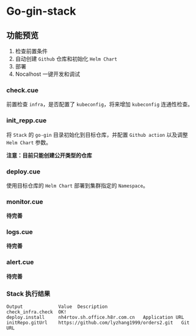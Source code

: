 # Go-gin-stack

## 功能预览

1. 检查前置条件
2. 自动创建 `Github` 仓库和初始化 `Helm Chart`
3. 部署
4. Nocalhost 一键开发和调试

### check.cue
前置检查 `infra`，是否配置了 `kubeconfig`，将来增加 `kubeconfig` 连通性检查。

### init_repp.cue
将 `Stack` 的 `go-gin` 目录初始化到目标仓库，并配置 `Github action` 以及调整 `Helm Chart` 参数。

**注意：目前只能创建公开类型的仓库**

### deploy.cue
使用目标仓库的 `Helm Chart` 部署到集群指定的 `Namespace`。

### monitor.cue
**待完善**

### logs.cue
**待完善**

### alert.cue
**待完善**

### Stack 执行结果

```
Output             Value  Description                                                                                                                                                                    
check_infra.check  OK!                                                                                     
deploy.install     nh4rtov.sh.office.h8r.com.cn   Application URL                                                                                                           
initRepo.gitUrl    https://github.com/lyzhang1999/orders2.git   Git URL    
```
